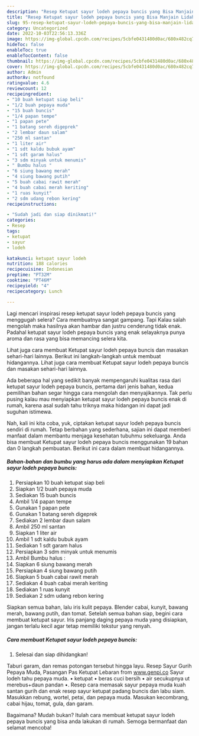 ```yaml
---
description: "Resep Ketupat sayur lodeh pepaya buncis yang Bisa Manjain Lidah, Buat Buka Puasa}"
title: "Resep Ketupat sayur lodeh pepaya buncis yang Bisa Manjain Lidah, Buat Buka Puasa}"
slug: 95-resep-ketupat-sayur-lodeh-pepaya-buncis-yang-bisa-manjain-lidah-buat-buka-puasa
category: Uncategorized
date: 2022-10-03T22:56:13.336Z
image: https://img-global.cpcdn.com/recipes/5cbfe0431480d0ac/680x482cq70/ketupat-sayur-lodeh-pepaya-buncis-foto-resep-utama.jpg
hideToc: false
enableToc: true
enableTocContent: false
thumbnail: https://img-global.cpcdn.com/recipes/5cbfe0431480d0ac/680x482cq70/ketupat-sayur-lodeh-pepaya-buncis-foto-resep-utama.jpg
cover: https://img-global.cpcdn.com/recipes/5cbfe0431480d0ac/680x482cq70/ketupat-sayur-lodeh-pepaya-buncis-foto-resep-utama.jpg
author: Admin
authorAv: notfound
ratingvalue: 4.6
reviewcount: 12
recipeingredient:
- "10 buah ketupat siap beli"
- "1/2 buah pepaya muda"
- "15 buah buncis"
- "1/4 papan tempe"
- "1 papan pete"
- "1 batang sereh digeprek"
- "2 lembar daun salam"
- "250 ml santan"
- "1 liter air"
- "1 sdt kaldu bubuk ayam"
- "1 sdt garam halus"
- "3 sdm minyak untuk menumis"
- " Bumbu halus "
- "6 siung bawang merah"
- "4 siung bawang putih"
- "5 buah cabai rawit merah"
- "4 buah cabai merah keriting"
- "1 ruas kunyit"
- "2 sdm udang rebon kering"
recipeinstructions:

- "Sudah jadi dan siap dinikmati!"
categories:
- Resep
tags:
- ketupat
- sayur
- lodeh

katakunci: ketupat sayur lodeh 
nutrition: 188 calories
recipecuisine: Indonesian
preptime: "PT32M"
cooktime: "PT46M"
recipeyield: "4"
recipecategory: Lunch

---
```



Lagi mencari inspirasi resep ketupat sayur lodeh pepaya buncis yang menggugah selera? Cara membuatnya sangat gampang. Tapi Kalau salah mengolah maka hasilnya akan hambar dan justru cenderung tidak enak. Padahal ketupat sayur lodeh pepaya buncis yang enak selayaknya punya aroma dan rasa yang bisa memancing selera kita.


Lihat juga cara membuat Ketupat sayur lodeh pepaya buncis dan masakan sehari-hari lainnya. Berikut ini langkah-langkah untuk membuat hidangannya. Lihat juga cara membuat Ketupat sayur lodeh pepaya buncis dan masakan sehari-hari lainnya.

Ada beberapa hal yang sedikit banyak mempengaruhi kualitas rasa dari ketupat sayur lodeh pepaya buncis, pertama dari jenis bahan, kedua pemilihan bahan segar hingga cara mengolah dan menyajikannya. Tak perlu pusing kalau mau menyiapkan ketupat sayur lodeh pepaya buncis enak di rumah, karena asal sudah tahu triknya maka hidangan ini dapat jadi suguhan istimewa.


Nah, kali ini kita coba, yuk, ciptakan ketupat sayur lodeh pepaya buncis sendiri di rumah. Tetap berbahan yang sederhana, sajian ini dapat memberi manfaat dalam membantu menjaga kesehatan tubuhmu sekeluarga. Anda bisa membuat Ketupat sayur lodeh pepaya buncis menggunakan 19 bahan dan 0 langkah pembuatan. Berikut ini cara dalam membuat hidangannya.

<!--inarticleads1-->

##### Bahan-bahan dan bumbu yang harus ada dalam menyiapkan Ketupat sayur lodeh pepaya buncis:

1. Persiapkan 10 buah ketupat siap beli
1. Siapkan 1/2 buah pepaya muda
1. Sediakan 15 buah buncis
1. Ambil 1/4 papan tempe
1. Gunakan 1 papan pete
1. Gunakan 1 batang sereh digeprek
1. Sediakan 2 lembar daun salam
1. Ambil 250 ml santan
1. Siapkan 1 liter air
1. Ambil 1 sdt kaldu bubuk ayam
1. Sediakan 1 sdt garam halus
1. Persiapkan 3 sdm minyak untuk menumis
1. Ambil  Bumbu halus :
1. Siapkan 6 siung bawang merah
1. Persiapkan 4 siung bawang putih
1. Siapkan 5 buah cabai rawit merah
1. Sediakan 4 buah cabai merah keriting
1. Sediakan 1 ruas kunyit
1. Sediakan 2 sdm udang rebon kering


Siapkan semua bahan, lalu iris kulit pepaya. Blender cabai, kunyit, bawang merah, bawang putih, dan tomat. Setelah semua bahan siap, begini cara membuat ketupat sayur. Iris panjang daging pepaya muda yang disiapkan, jangan terlalu kecil agar tetap memiliki tekstur yang renyah. 

<!--inarticleads2-->

##### Cara membuat Ketupat sayur lodeh pepaya buncis:


1. Selesai dan siap dihidangkan!

Taburi garam, dan remas potongan tersebut hingga layu. Resep Sayur Gurih Pepaya Muda, Pasangan Pas Ketupat Lebaran from www.genpi.co Sayur lodeh tahu pepaya muda. • ketupat • beras cuci bersih • air secukupnya ut merebus+daun pandan •. Resep cara memasak sayur pepaya muda kuah santan gurih dan enak resep sayur ketupat padang buncis dan labu siam. Masukkan rebung, wortel, petai, dan pepaya muda. Masukan kecombrang, cabai hijau, tomat, gula, dan garam. 

Bagaimana? Mudah bukan? Itulah cara membuat ketupat sayur lodeh pepaya buncis yang bisa anda lakukan di rumah. Semoga bermanfaat dan selamat mencoba!
